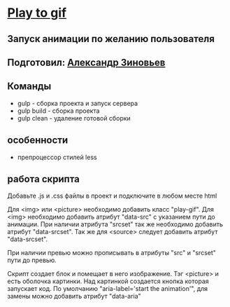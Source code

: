 [Play to gif](https://github.com/uzinok/play-to-gif)
=====================

Запуск анимации по желанию пользователя
-----------------------------------

Подготовил: [Александр Зиновьев](http://uzinok.ru/)
-----------------------------------

Команды
-----------------------------------

* gulp - сборка проекта и запуск сервера
* gulp build - сборка проекта
* gulp clean - удаление готовой сборки

особенности
-----------------------------------

* препроцессор стилей less

работа скрипта
-----------------------------------

Добавьте .js и .css файлы в проект и подключите в любом месте html

Для &lt;img&gt; или &lt;picture&gt; необходимо добавить класс "play-gif".
Для &lt;img&gt; необходимо добавить атрибут "data-src" с указанием пути до анимации. При наличии атрибута "srcset" так же необходимо добавить атрибут "data-srcset". Так же для &lt;source&gt; следует добавить атрибут "data-srcset".

При наличии превью можно прописывать в атрибуты "src" и "srcset" пути до превью.

Скрипт создает блок и помещает в него изображение. Тэг &lt;picture&gt; и есть оболочка картинки. Над картинкой создается кнопка которая запускает код. По умолчанию "aria-label='start the animation'", для замены можно добавить атрибут "data-aria"

